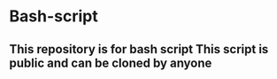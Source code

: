 # Bash-script
This repository is for bash script
This script is public and can be cloned by anyone
- 
